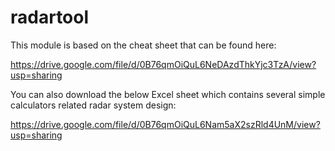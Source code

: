 # radartool

This module is based on the cheat sheet that can be found here:

https://drive.google.com/file/d/0B76qmOiQuL6NeDAzdThkYjc3TzA/view?usp=sharing

You can also download the below Excel sheet which contains several simple calculators related radar system design:

https://drive.google.com/file/d/0B76qmOiQuL6Nam5aX2szRld4UnM/view?usp=sharing
